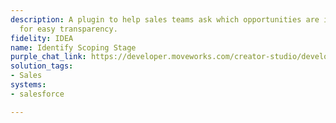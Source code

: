 ```yaml
---
description: A plugin to help sales teams ask which opportunities are in what stage
  for easy transparency.
fidelity: IDEA
name: Identify Scoping Stage
purple_chat_link: https://developer.moveworks.com/creator-studio/developer-tools/purple-chat?purple_chat_v1=%7B%22messages%22%3A%5B%7B%22from%22%3A%22USER%22%2C%22text%22%3A%22%3Cp%3ECan+you+summarize+my+opportunities+by+stage%3F%3C%2Fp%3E%22%7D%2C%7B%22from%22%3A%22ANNOTATION%22%2C%22text%22%3A%22Aggregates+and+names+opportunity+stages+for+the+user%27s+account+from+Salesforce%22%7D%2C%7B%22from%22%3A%22BOT%22%2C%22text%22%3A%22Here%27s+a+summary+of+your+current+opportunities+by+stage+with+their+names%3A%22%2C%22cards%22%3A%5B%7B%22title%22%3A%22Prospecting%22%2C%22text%22%3A%22%3Cb%3EOpportunities%3A%3C%2Fb%3E+Acme+Inc.%2C+Beta+Corp.%22%7D%2C%7B%22title%22%3A%22Needs+Analysis%22%2C%22text%22%3A%22%3Cb%3EOpportunities%3A%3C%2Fb%3E+Gamma+Tech%2C+Delta+Solutions%22%7D%2C%7B%22title%22%3A%22Proposal%2FPrice+Quote%22%2C%22text%22%3A%22%3Cb%3EOpportunities%3A%3C%2Fb%3E+Epsilon+Products%22%7D%2C%7B%22title%22%3A%22Negotiation%2FReview%22%2C%22text%22%3A%22%3Cb%3EOpportunities%3A%3C%2Fb%3E+Zeta+Services%22%7D%5D%7D%5D%2C%22settings%22%3A%7B%22colorStyle%22%3A%22LIGHT%22%2C%22startTime%22%3A%2211%3A43%2BAM%22%2C%22defaultPerson%22%3A%22GWEN%22%2C%22editable%22%3Atrue%2C%22botName%22%3A%22%22%2C%22botImageUrl%22%3A%22%22%7D%7D
solution_tags:
- Sales
systems:
- salesforce

---
```

